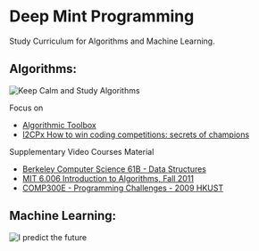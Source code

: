 # Deep Mint Programming
Study Curriculum for Algorithms and Machine Learning.

## Algorithms:
![Keep Calm and Study Algorithms](https://image.ibb.co/gOfgrQ/keep_calm_and_study_algorithms.png)

Focus on
* [Algorithmic Toolbox](https://www.coursera.org/learn/algorithmic-toolbox/home/welcome)
* [I2CPx How to win coding competitions: secrets of champions](https://www.edx.org/course/how-win-coding-competitions-secrets-itmox-i2cpx-0)

Supplementary Video Courses Material
* [Berkeley Computer Science 61B - Data Structures](https://www.youtube.com/playlist?list=PL4BBB74C7D2A1049C)
* [MIT 6.006 Introduction to Algorithms, Fall 2011](https://www.youtube.com/watch?v=HtSuA80QTyo)
* [COMP300E - Programming Challenges - 2009 HKUST](https://www.youtube.com/playlist?list=PL07B3F10B48592010)

## Machine Learning:
![I predict the future](https://image.ibb.co/jktWQk/predict_Future.png)
